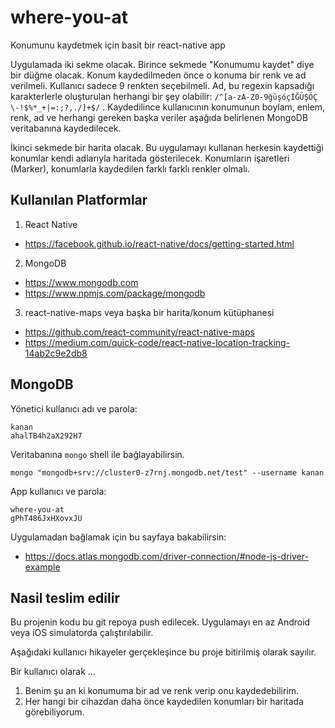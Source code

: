 # where-you-at
Konumunu kaydetmek için basit bir react-native app

Uygulamada iki sekme olacak.  Birince sekmede "Konumumu kaydet" diye bir düğme olacak.  Konum kaydedilmeden önce o konuma bir renk ve ad verilmeli.  Kullanıcı sadece 9 renkten seçebilmeli.  Ad, bu regexin kapsadığı karakterlerle oluşturulan herhangi bir şey olabilir: `/^[a-zA-Z0-9ğüşöçİĞÜŞÖÇ \-!$%*_+|=:;?,./]+$/` .  Kaydedilince kullanıcının konumunun boylam, enlem, renk, ad ve herhangi gereken başka veriler aşağıda belirlenen MongoDB veritabanına kaydedilecek.

İkinci sekmede bir harita olacak.  Bu uygulamayı kullanan herkesin kaydettiği konumlar kendi adlarıyla haritada gösterilecek.  Konumların işaretleri (Marker), konumlarla kaydedilen farklı farklı renkler olmalı.

## Kullanılan Platformlar
1.  React Native
- https://facebook.github.io/react-native/docs/getting-started.html
2.  MongoDB
- https://www.mongodb.com
- https://www.npmjs.com/package/mongodb
3.  react-native-maps veya başka bir harita/konum kütüphanesi
- https://github.com/react-community/react-native-maps
- https://medium.com/quick-code/react-native-location-tracking-14ab2c9e2db8

## MongoDB
Yönetici kullanıcı adı ve parola:
```
kanan
ahalTB4h2aX292H7
```
Veritabanına `mongo` shell ile bağlayabilirsin.
```
mongo "mongodb+srv://cluster0-z7rnj.mongodb.net/test" --username kanan
```

App kullanıcı ve parola:
```
where-you-at
gPhT486JxHXovxJU
```
Uygulamadan bağlamak için bu sayfaya bakabilirsin:
- https://docs.atlas.mongodb.com/driver-connection/#node-js-driver-example

## Nasil teslim edilir
Bu projenin kodu bu git repoya push edilecek.  Uygulamayı en az Android veya iOS simulatorda çalıştırılabilir.

Aşağıdaki kullanıcı hikayeler gerçekleşince bu proje bitirilmiş olarak sayılır.

Bir kullanıcı olarak ...
1.  Benim şu an ki konumuma bir ad ve renk verip onu kaydedebilirim.
2.  Her hangi bir cihazdan daha önce kaydedilen konumları bir haritada görebiliyorum.

